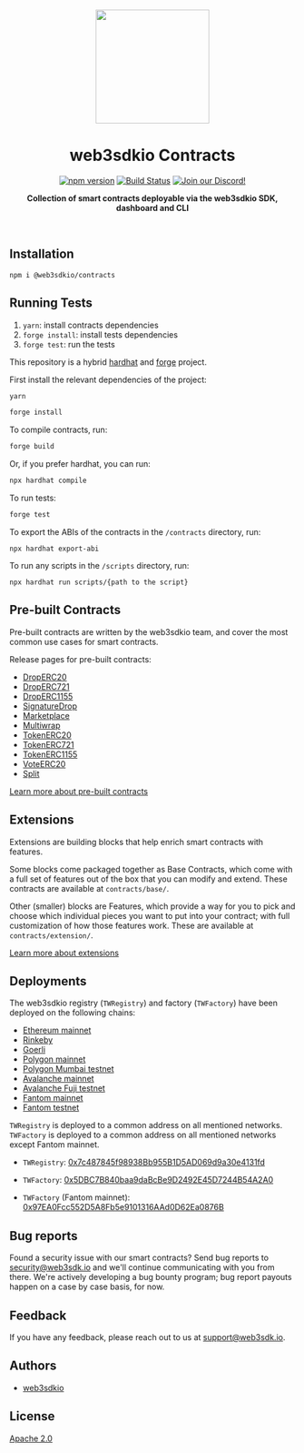 <p align="center">
<br />
<a href="https://web3sdk.io"><img src="https://github.com/web3sdkio/typescript-sdk/blob/main/logo.svg?raw=true" width="200" alt=""/></a>
<br />
</p>
<h1 align="center">web3sdkio Contracts</h1>
<p align="center">
<a href="https://www.npmjs.com/package/@web3sdkio/contracts"><img src="https://img.shields.io/npm/v/@web3sdkio/contracts?color=red&logo=npm" alt="npm version"/></a>
<a href="https://github.com/web3sdkio/contracts/actions"><img alt="Build Status" src="https://github.com/web3sdkio/contracts/actions/workflows/tests.yml/badge.svg"/></a>
<a href="https://discord.gg/web3sdkio"><img alt="Join our Discord!" src="https://img.shields.io/discord/834227967404146718.svg?color=7289da&label=discord&logo=discord&style=flat"/></a>

</p>
<p align="center"><strong>Collection of smart contracts deployable via the web3sdkio SDK, dashboard and CLI</strong></p>
<br />

## Installation

```shell
npm i @web3sdkio/contracts
```

## Running Tests

1. `yarn`: install contracts dependencies
2. `forge install`: install tests dependencies
3. `forge test`: run the tests

This repository is a hybrid [hardhat](https://hardhat.org/) and [forge](https://github.com/foundry-rs/foundry/tree/master/forge) project.

First install the relevant dependencies of the project:

```bash
yarn

forge install
```

To compile contracts, run:

```bash
forge build
```

Or, if you prefer hardhat, you can run:

```bash
npx hardhat compile
```

To run tests:

```bash
forge test
```

To export the ABIs of the contracts in the `/contracts` directory, run:

```
npx hardhat export-abi
```

To run any scripts in the `/scripts` directory, run:

```
npx hardhat run scripts/{path to the script}
```

## Pre-built Contracts

Pre-built contracts are written by the web3sdkio team, and cover the most common use cases for smart contracts.

Release pages for pre-built contracts:

- [DropERC20](https://web3sdk.io/deployer.web3sdkio.eth/DropERC20)
- [DropERC721](https://web3sdk.io/deployer.web3sdkio.eth/DropERC721)
- [DropERC1155](https://web3sdk.io/deployer.web3sdkio.eth/DropERC1155)
- [SignatureDrop](https://web3sdk.io/deployer.web3sdkio.eth/SignatureDrop)
- [Marketplace](https://web3sdk.io/deployer.web3sdkio.eth/Marketplace)
- [Multiwrap](https://web3sdk.io/deployer.web3sdkio.eth/Multiwrap)
- [TokenERC20](https://web3sdk.io/deployer.web3sdkio.eth/TokenERC20)
- [TokenERC721](https://web3sdk.io/deployer.web3sdkio.eth/TokenERC721)
- [TokenERC1155](https://web3sdk.io/deployer.web3sdkio.eth/TokenERC1155)
- [VoteERC20](https://web3sdk.io/deployer.web3sdkio.eth/VoteERC20)
- [Split](https://web3sdk.io/deployer.web3sdkio.eth/Split)

[Learn more about pre-built contracts](https://portal.web3sdk.io/pre-built-contracts)

## Extensions

Extensions are building blocks that help enrich smart contracts with features.

Some blocks come packaged together as Base Contracts, which come with a full set of features out of the box that you can modify and extend. These contracts are available at `contracts/base/`.

Other (smaller) blocks are Features, which provide a way for you to pick and choose which individual pieces you want to put into your contract; with full customization of how those features work. These are available at `contracts/extension/`.

[Learn more about extensions](https://portal.web3sdk.io/extensions)

## Deployments

The web3sdkio registry (`TWRegistry`) and factory (`TWFactory`) have been deployed on the following chains:

- [Ethereum mainnet](https://etherscan.io/)
- [Rinkeby](https://rinkeby.etherscan.io/)
- [Goerli](https://goerli.etherscan.io/)
- [Polygon mainnet](https://polygonscan.com/)
- [Polygon Mumbai testnet](https://mumbai.polygonscan.com/)
- [Avalanche mainnet](https://snowtrace.io/)
- [Avalanche Fuji testnet](https://testnet.snowtrace.io/)
- [Fantom mainnet](https://ftmscan.com/)
- [Fantom testnet](https://testnet.ftmscan.com/)

`TWRegistry` is deployed to a common address on all mentioned networks. `TWFactory` is deployed to a common address on all mentioned networks except Fantom mainnet.

- `TWRegistry`: [0x7c487845f98938Bb955B1D5AD069d9a30e4131fd](https://blockscan.com/address/0x7c487845f98938Bb955B1D5AD069d9a30e4131fd)

- `TWFactory`: [0x5DBC7B840baa9daBcBe9D2492E45D7244B54A2A0](https://blockscan.com/address/0x5DBC7B840baa9daBcBe9D2492E45D7244B54A2A0)
- `TWFactory` (Fantom mainnet): [0x97EA0Fcc552D5A8Fb5e9101316AAd0D62Ea0876B](https://blockscan.com/address/0x97EA0Fcc552D5A8Fb5e9101316AAd0D62Ea0876B)


## Bug reports

Found a security issue with our smart contracts? Send bug reports to security@web3sdk.io and we'll continue communicating with you from there. We're actively developing a bug bounty program; bug report payouts happen on a case by case basis, for now.

## Feedback

If you have any feedback, please reach out to us at support@web3sdk.io.

## Authors

- [web3sdkio](https://web3sdk.io)

## License

[Apache 2.0](https://www.apache.org/licenses/LICENSE-2.0.txt)
